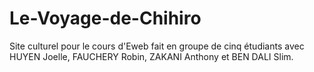 # Le-Voyage-de-Chihiro
Site culturel pour le cours d'Eweb fait en groupe de cinq étudiants
avec HUYEN Joelle, FAUCHERY Robin, ZAKANI Anthony et BEN DALI Slim.
